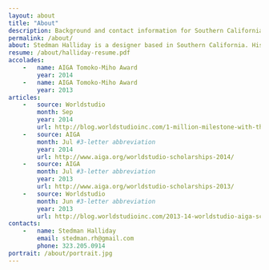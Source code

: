```yaml
---
layout: about
title: "About"
description: Background and contact information for Southern California based graphic and multimedia designer Stedman Halliday
permalink: /about/
about: Stedman Halliday is a designer based in Southern California. His [projects](/) and work involve creative direction, design, and development across multiple media, with a focus on identity systems and web media. He enjoys working in both team and freelance settings to create thoughtful work that charts a diverse set of interests and social missions (from culture, to education, to clean energy). Stedman is currently finishing a Bachelor of Fine Arts in Graphic Design and a minor in Digital Arts at [California Institute of the Arts](http://calarts.edu){:target="_blank"} and working with an amazingly talented team at [Kadenze](http://kadenze.com){:target="_blank"}.
resume: /about/halliday-resume.pdf
accolades:
    -   name: AIGA Tomoko-Miho Award
        year: 2014
    -   name: AIGA Tomoko-Miho Award
        year: 2013
articles:
    -   source: Worldstudio
        month: Sep
        year: 2014
        url: http://blog.worldstudioinc.com/1-million-milestone-with-the-2014-15-worldstudio-aiga-scholarship-winners/
    -   source: AIGA
        month: Jul #3-letter abbreviation
        year: 2014
        url: http://www.aiga.org/worldstudio-scholarships-2014/
    -   source: AIGA
        month: Jul #3-letter abbreviation
        year: 2013
        url: http://www.aiga.org/worldstudio-scholarships-2013/
    -   source: Worldstudio
        month: Jun #3-letter abbreviation
        year: 2013
        url: http://blog.worldstudioinc.com/2013-14-worldstudio-aiga-scholarship-winners/#more-2247
contacts:
    -   name: Stedman Halliday
        email: stedman.rh@gmail.com
        phone: 323.205.0914
portrait: /about/portrait.jpg
---
```


